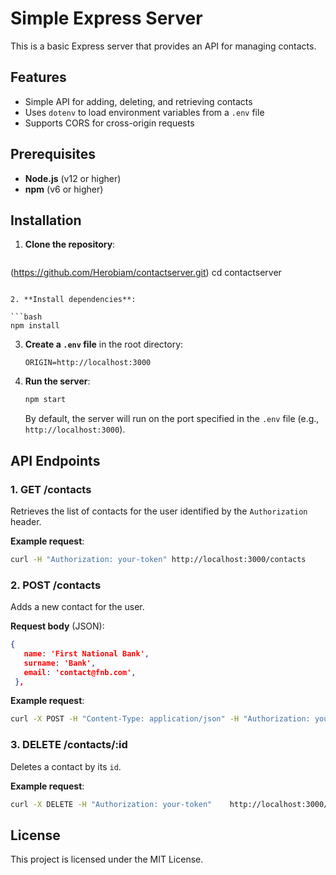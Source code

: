
# Simple Express Server

This is a basic Express server that provides an API for managing contacts.

## Features
- Simple API for adding, deleting, and retrieving contacts
- Uses `dotenv` to load environment variables from a `.env` file
- Supports CORS for cross-origin requests

## Prerequisites

- **Node.js** (v12 or higher)
- **npm** (v6 or higher)

## Installation

1. **Clone the repository**:

   ```bash
  (https://github.com/Herobiam/contactserver.git)
   cd contactserver
   ```

2. **Install dependencies**:

   ```bash
   npm install
   ```

3. **Create a `.env` file** in the root directory:

   ```
   ORIGIN=http://localhost:3000
   ```


4. **Run the server**:

   ```bash
   npm start
   ```

   By default, the server will run on the port specified in the `.env` file (e.g., `http://localhost:3000`).

## API Endpoints

### 1. **GET /contacts**

   Retrieves the list of contacts for the user identified by the `Authorization` header.

   **Example request**:

   ```bash
   curl -H "Authorization: your-token" http://localhost:3000/contacts
   ```

### 2. **POST /contacts**

   Adds a new contact for the user.

   **Request body** (JSON):
   ```json
   {
      name: 'First National Bank',
      surname: 'Bank',
      email: 'contact@fnb.com',
    },
   ```

   **Example request**:

   ```bash
   curl -X POST -H "Content-Type: application/json" -H "Authorization: your-token"    -d '{"name": "John Doe", "surname": "mkafa", "email": "makafa@d.com"}'    http://localhost:3000/contacts
   ```

### 3. **DELETE /contacts/:id**

   Deletes a contact by its `id`.

   **Example request**:

   ```bash
   curl -X DELETE -H "Authorization: your-token"    http://localhost:3000/contacts/contact-id
   ```

## License

This project is licensed under the MIT License.
